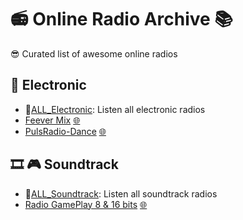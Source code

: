 # 📻 Online Radio Archive 📚

😎 Curated list of awesome online radios

## 💽 Electronic

- 🌟[ALL_Electronic](https://raw.githubusercontent.com/RDCH106/online-radio-archive/master/Electronic/ALL_Electronic.m3u): Listen all electronic radios
- [Feever Mix](https://raw.githubusercontent.com/RDCH106/online-radio-archive/master/Electronic/FeeverMix.m3u) [🌐](https://www.mixfeever.com/)
- [PulsRadio-Dance](https://raw.githubusercontent.com/RDCH106/online-radio-archive/master/Electronic/PulsRadio-Dance.m3u) [🌐](https://www.pulsradio.com/dance/)

## 🎞️ 🎮 Soundtrack

- 🌟[ALL_Soundtrack](https://raw.githubusercontent.com/RDCH106/online-radio-archive/master/Soundtrack/ALL_Sountrack.m3u): Listen all soundtrack radios
- [Radio GamePlay 8 & 16 bits](https://raw.githubusercontent.com/RDCH106/online-radio-archive/master/Soundtrack/RadioGamePlay-8%2616bits.m3u) [🌐](https://www.radiogameplay.ru/)

